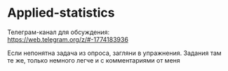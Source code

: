 # Applied-statistics
Телеграм-канал для обсуждения: https://web.telegram.org/z/#-1774183936

Если непонятна задача из опроса, загляни в упражнения. Задания там те же, только немного легче и с комментариями от меня
